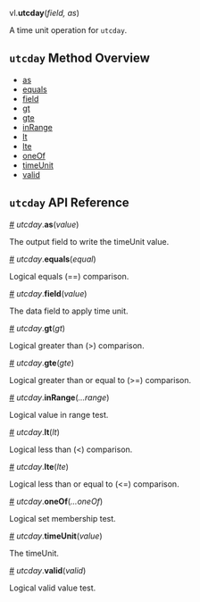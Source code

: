 vl.<b>utcday</b>(<em>field, as</em>)

A time unit operation for <code>utcday</code>.

## <code>utcday</code> Method Overview

* <a href="#as">as</a>
* <a href="#equals">equals</a>
* <a href="#field">field</a>
* <a href="#gt">gt</a>
* <a href="#gte">gte</a>
* <a href="#inRange">inRange</a>
* <a href="#lt">lt</a>
* <a href="#lte">lte</a>
* <a href="#oneOf">oneOf</a>
* <a href="#timeUnit">timeUnit</a>
* <a href="#valid">valid</a>

## <code>utcday</code> API Reference

<a id="as" href="#as">#</a>
<em>utcday</em>.<b>as</b>(<em>value</em>)

The output field to write the timeUnit value.

<a id="equals" href="#equals">#</a>
<em>utcday</em>.<b>equals</b>(<em>equal</em>)

Logical equals (==) comparison.

<a id="field" href="#field">#</a>
<em>utcday</em>.<b>field</b>(<em>value</em>)

The data field to apply time unit.

<a id="gt" href="#gt">#</a>
<em>utcday</em>.<b>gt</b>(<em>gt</em>)

Logical greater than (>) comparison.

<a id="gte" href="#gte">#</a>
<em>utcday</em>.<b>gte</b>(<em>gte</em>)

Logical greater than or equal to (>=) comparison.

<a id="inRange" href="#inRange">#</a>
<em>utcday</em>.<b>inRange</b>(<em>...range</em>)

Logical value in range test.

<a id="lt" href="#lt">#</a>
<em>utcday</em>.<b>lt</b>(<em>lt</em>)

Logical less than (<) comparison.

<a id="lte" href="#lte">#</a>
<em>utcday</em>.<b>lte</b>(<em>lte</em>)

Logical less than or equal to (<=) comparison.

<a id="oneOf" href="#oneOf">#</a>
<em>utcday</em>.<b>oneOf</b>(<em>...oneOf</em>)

Logical set membership test.

<a id="timeUnit" href="#timeUnit">#</a>
<em>utcday</em>.<b>timeUnit</b>(<em>value</em>)

The timeUnit.

<a id="valid" href="#valid">#</a>
<em>utcday</em>.<b>valid</b>(<em>valid</em>)

Logical valid value test.

